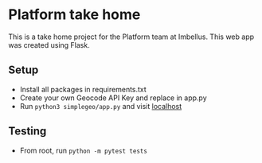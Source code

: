 # Platform take home
This is a take home project for the Platform team at Imbellus. This web app
was created using Flask.

## Setup
* Install all packages in requirements.txt
* Create your own Geocode API Key and replace in app.py
* Run `python3 simplegeo/app.py` and visit [localhost](http://localhost:5000/)

## Testing
* From root, run `python -m pytest tests`
